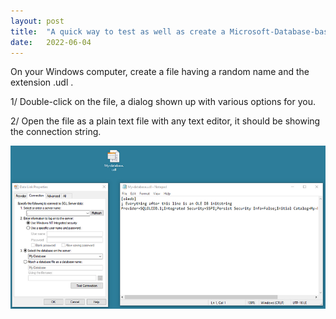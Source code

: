 ```yaml
---
layout:	post
title:	"A quick way to test as well as create a Microsoft-Database-based connection string"
date:	2022-06-04
---
```


  On your Windows computer, create a file having a random name and the extension .udl .

1/ Double-click on the file, a dialog shown up with various options for you.

2/ Open the file as a plain text file with any text editor, it should be showing the connection string.

![](/img/11oXM8WCrlBkv0EpF7xqiqg_2.png)  